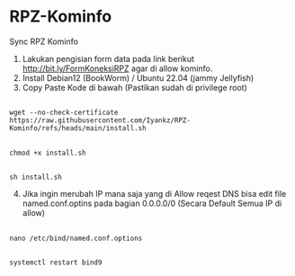 # RPZ-Kominfo

Sync RPZ Kominfo

1. Lakukan pengisian form data pada link berikut http://bit.ly/FormKoneksiRPZ agar di allow kominfo.
2. Install Debian12 (BookWorm) / Ubuntu 22.04 (jammy Jellyfish)
3. Copy Paste Kode di bawah (Pastikan sudah di privilege root)
##
    wget --no-check-certificate https://raw.githubusercontent.com/Iyankz/RPZ-Kominfo/refs/heads/main/install.sh
##
    chmod +x install.sh
##
    sh install.sh
4. Jika ingin merubah IP mana saja yang di Allow reqest DNS bisa edit file named.conf.optins pada bagian 0.0.0.0/0 (Secara Default Semua IP di allow)
##
    nano /etc/bind/named.conf.options
##
    systemctl restart bind9
